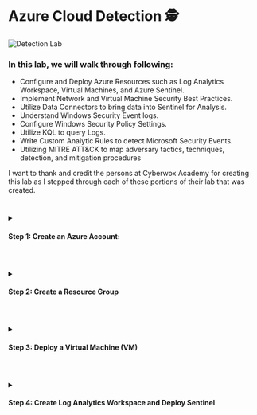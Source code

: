 # Azure Cloud Detection 🕵️

![Detection Lab](https://github.com/0xbythesecond/azure-cloud-detection/blob/main/Detection%20Lab.png?raw=true)

### In this lab, we will walk through following:

- Configure and Deploy Azure Resources such as Log Analytics Workspace, Virtual Machines, and Azure Sentinel.
- Implement Network and Virtual Machine Security Best Practices.
- Utilize Data Connectors to bring data into Sentinel for Analysis.
- Understand Windows Security Event logs.
- Configure Windows Security Policy Settings.
- Utilize KQL to query Logs.
- Write Custom Analytic Rules to detect Microsoft Security Events.
- Utilizing MITRE ATT&CK to map adversary tactics, techniques, detection, and mitigation procedures

I want to thank and credit the persons at Cyberwox Academy for creating this lab as I stepped through each of these portions of their lab that was created.


#
<details>
<summary>
    
#### Step 1: Create an Azure Account:
    
</summary>

Use this <a href="https://azure.microsoft.com/en-us/free/"> link </a> to create your Account. This process will automatically set up your account and associated Azure Subscription.
</details>

#

<details>
<summary>
  
#### Step 2: Create a Resource Group
  
  </summary>  
<br />
When working with Azure Resources, Resource groups are logical containers for all our resources. We will first create a resource group to group all the resources we will use for this lab. These resources will include a Windows 10 VM, Log Analytics Workspace, and an Azure Sentinel Resource.

Search “Resource Group” in the Azure Portal Search Bar and Follow the on-screen prompts for the basic tab. Tags will not be required for this lab, so we can move forward by selecting to 'Review + Create' to move forward. Once that's done, you can choose to 'Create' to finalize the creation of the Resource Group. 
<p align="center"> <img src="https://i.imgur.com/RQqOGqR.png" height="50%" width="50%" alt="Create Resource Group"/></p>

Select 'Create' here
<p align="center"> <img src="https://i.imgur.com/7vjp64F.png" height="50%" width="50%" alt="Create Final Step of Resource Group"/></p>

  </details>
  
  #
  
 <details> 
  
 <summary>  
   
#### Step 3: Deploy a Virtual Machine (VM) 
   
   </summary>
In this lab, we will be collecting our data from a Windows Virtual Machine. To deploy a Virtual Machine you can do a quick search in the Azure portal search bar for "Virtual Machine" and once Virtual Machine is selected, you will then choose 'Create' to begin the steps of creation. 

#### Click Create:
<p align="center"> <img src="https://i.imgur.com/tO1HB49.png" height="50%" width="50%" alt="Create Virtual Machine"/></p>


Use the resource group created in the first step and fill out the required field to create your virtual machine. In the image above, the (US) East US is selected as the region that will house the Virtual Machine. 

<h6> Note: When selecting your region, keep in mind that some virtual machines may not be available and cost will vary depending on the region selected. </h6> 

Use all the default settings on the Basics Tab and fill in the appropriate field.

  >**Note**: *Please remember your admin username and password as this is how you will authenticate to the Virtual Machine.*

For this lab the default settings in Disks, Networking, Management, Advanced, and Tags are sufficient. We will make the appropriate network changes later.

Click Review + create to start the creation of your virtual machine. After selecting to 'Review + Create', you will see a summary of the what has been selected in creating the VM. 

  >**Note**: *Be sure to select the check box confirming `I confirm I have an eligible Windows 10 license with multi-tenant hosting rights`. Without this selected, it will not allow the validation to process as "passed" successfully.*

<p align="center"> <img src="https://i.imgur.com/FzvKNU1.png" height="50%" width="50%" alt="Select default settings for Virtual Machine"/></p>

<p align="center"> <img src="https://i.imgur.com/XNwwt6D.png" height="50%" width="50%" alt="Select checkbox to confirm windows License"/></p>

Once you have selected to 'Create' in the confirmation page, you will then be presented with messaging showing that 'Your deployment is complete.'

<p align="center"> <img src="https://i.imgur.com/vQVWHrq.png" height="50%" width="50%" alt="Create VM Final"/></p>
  
<p align="center"> <img src="https://i.imgur.com/4WWjAUg.png" height="50%" width="50%" alt="Confirm VM Creation"/></p>

When you deploy a virtual machine in Azure, that virtual machine is placed on a Virtual Network (vnet). Your Virtual Machine is assigned an IP address on that network as well as a network interface. Another Azure security feature that is implemented with the default settings we used are Network Security Groups (NSG). A NSG is used to filter network traffic to and from Azure resources. Similar to a firewall, filtering is based on rules that dictate source des andtination ports as well as the network protocols that are allowed or denied.

If we go to back to our resource group we created earlier we can see the Virtual Network and NSG listed as resources.

<p align="center"> <img src="https://i.imgur.com/hRNvlwM.png" height="50%" width="50%" alt="Displays the NSG in the RG"/></p>

If we select our NSG we can see the default rules.

<p align="center"> <img src="https://i.imgur.com/f76zN77.png" height="50%" width="50%" alt="Displays default NSG settings"/></p>

Previously when we were creating our virtual machine we enabled this setting:

<p align="center"> <img src="https://i.imgur.com/yAz3tYz.png" height="50%" width="50%" alt="Displays inbound port rules"/></p>

If you look at the first rule (image above), you will see that inbound RDP traffic is allowed from any source to any destination. RDP is necessary to access our VM. However, with this current setting, anyone who obtains our public IP (which can be possibly be obtained via network scan) can potentially connect to the VM as this is public facing. This presents a security risk as it makes the VM vulnerable to possibly a brute force or password spray attack.

In order to reduce our attack surface, we need to enable a security feature called 'Just in Time' access. You can read more about this at the following <a href="https://docs.microsoft.com/en-us/azure/defender-for-cloud/just-in-time-access-usage?tabs=jit-config-asc%2Cjit-request-asc">link</a>.

Essentially what this feature does is only provide access to our Virtual Machine when necessary via time-based restrictions as well as implements the principle of least privilege by giving the option to restrict access to certain IP’s as well as RBAC roles.

Anyone who wants access to the VM will need to request and based on their IP and assigned role they would be granted or denied access. By default when creating your Azure Account you are a Global Administrator so upon request you will be granted access to the VM. To set this up we will perform the following steps:

Search "Microsoft Defender for Cloud" in the search bar at the top of the Azure Portal and select the service. You will see a page similar to this. On the left pane select “environment settings”

<p align="center"> <img src="https://i.imgur.com/2xkkrn0.png" height="50%" width="50%" alt="Select Environment Settings"/></p>

Select your Azure Subscription from the list provided. Upon selection, the following services will be seen on the screen. By default, Enhanced security is off but you will want to select the Enable All Microsoft Defender for Cloud Plans. You will be given a 30 free trial so be sure to disable when finished with the lab to avoid any cost. You can select then “Enable all option” and hit save.

<p align="center"> <img src="https://i.imgur.com/3HgsPyd.png" height="50%" width="50%" alt="select subscription for defender for cloud"/></p>

<p align="center"> <img src="https://i.imgur.com/GGsWmBq.png" height="50%" width="50%" alt="Enable All Microsoft Defender for Cloud Plans"/></p>

After enabling the plan, navigate back to the homepage for Defender for Cloud and select 'Workload Protections' on the left pane. That will then present the following screen:

<p align="center"> <img src="https://i.imgur.com/8nVRGqD.png" height="50%" width="50%" alt="Enable All Microsoft Defender for Cloud Plans"/></p>

Now, we will go back to our VMs that we created previously and then select 'labvm'. Once labvm is selected, we will choose 'Connect' on the left panel. Upon reaching the connect configuration page, we will select the 'Enable Just-in-time' button. 

<p align="center"> <img src="https://i.imgur.com/8Axd4aF.png" height="50%" width="50%" alt="Enable Just-in-time button"/></p>

<p align="center"> <img src="https://i.imgur.com/v1tc2BX.png"  height="50%" width="50%" alt="Enable Just-in-time button confirm"/></p>


To confirm the change that we have just created, we will go to the 'Networking' option on the left panel to view the rules that have been set in place. At the top of the provided rules table, we can now see that the Just-In-Time 'Security-Center-JITRule' has been implemented and will be executed before the RDP due to rule prioritization.

<p align="center"> <img src="https://i.imgur.com/Sy35VVI.png" height="50%" width="50%" alt="Networking Rules Show JIT "/></p>

Now that your JIT has been enabled, we will go to your VM settings and click Connect on the left pane. Select “My IP” as Source IP Request Access. Select “Request access”.

<p align="center"> <img src="https://i.imgur.com/dUNYnXs.png" height="50%" width="50%" alt="Request Access"/></p>


If we go to the networking tab for our VM we can see our rules have been updated. Now RDP traffic is allowed for a certain amount of time only from the IP of your computer. Anyone else who attempts to establish and RDP connection will be blocked via our Just in Time Access rules.

<p align="center"> <img src="https://i.imgur.com/JovRj9g.png" height="50%" width="50%" alt="RDP is allowed for certain traffic"/></p>
</details>

#

<details>
<summary>
  
#### Step 4: Create Log Analytics Workspace and Deploy Sentinel

</summary>
When working with Log Data in Azure we need somewhere to store/operate that data. Log Analytics workspace is used to collect and store log data from Azure Resources.

To configure a Log Analytic workspace:

Search “Microsoft Sentinel” in Search Bar in Azure Portal. This will prompt you to create a Log Analytics Workspace.

Use the same resource group and region used for the Azure Virtual Machine you created in the previous step when filling out the necessary fields to create your Log Analytics workspace.


<p align="center"> <img src="https://i.imgur.com/jcBrBCe.png" height="50%" width="50%" alt="Create Log Analytics Workspace"/></p>

Click “review + create” to create the Log Analytics Workspace. Then choosing "Create" to finalize the creation of the workspace, you are presented with the following page. 

<p align="center"> <img src="https://i.imgur.com/SEvU6Ik.png" height="50%" width="50%" alt=" Review-Create Log Analytics Workspace"/></p>

After creating the Log Analytics Workspace search 'Sentinel' in the search bar.

<p align="center"> <img src="https://i.imgur.com/ggqb8X8.png" height="50%" width="50%" alt=" Review-Create Log Analytics Workspace"/></p>

Once you have selected your workspace, scroll to the bottom of the page and select Add.

<p align="center"> <img src="https://i.imgur.com/DMY2CLx.png" height="50%" width="50%" alt=" Select Add button"/></p>

<a href="https://github.com/0xbythesecond/getting-data-into-sentinel"> Part 2: Getting Data into Sentinel </a>






















  



